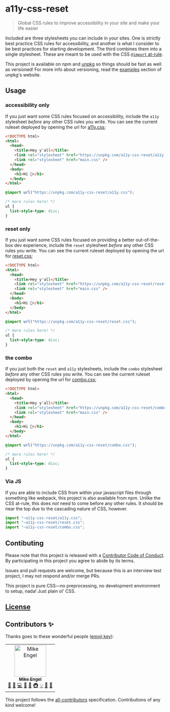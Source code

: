 # a11y-css-reset

> Global CSS rules to improve accessibility in your site and make your life easier

Included are three stylesheets you can include in your sites. One is strictly best practice CSS rules for accessibility, and another is what I consider to be best practices for starting development. The third combines them into a single stylesheet. These are meant to be used with the CSS [`@import` at-rule](https://developer.mozilla.org/en-US/docs/Web/CSS/@import).

This project is available on npm and [unpkg](https://unpkg.com/) so things should be fast as well as versioned! For more info about versioning, read the [examples](https://unpkg.com/#examples) section of unpkg's website.

## Usage

### accessibility only

If you just want some CSS rules focused on accessibility, include the `a11y` stylesheet _before_ any other CSS rules you write. You can see the current ruleset deployed by opening the url for [a11y.css](https://unpkg.com/a11y-css-reset/a11y.css);

```html
<!DOCTYPE html>
<html>
  <head>
    <title>Hey y'all</title>
    <link rel="stylesheet" href="https://unpkg.com/a11y-css-reset/a11y.css" />
    <link rel="stylesheet" href="main.css" />
  </head>
  <body>
    <h1>Hi 👋</h1>
  </body>
</html>
```

```css
@import url("https://unpkg.com/a11y-css-reset/a11y.css");

/* more rules here! */
ul {
  list-style-type: disc;
}
```

### reset only

If you just want some CSS rules focused on providing a better out-of-the-box dev experience, include the `reset` stylesheet _before_ any other CSS rules you write. You can see the current ruleset deployed by opening the url for [reset.css](https://unpkg.com/a11y-css-reset/reset.css);

```html
<!DOCTYPE html>
<html>
  <head>
    <title>Hey y'all</title>
    <link rel="stylesheet" href="https://unpkg.com/a11y-css-reset/reset.css" />
    <link rel="stylesheet" href="main.css" />
  </head>
  <body>
    <h1>Hi 👋</h1>
  </body>
</html>
```

```css
@import url("https://unpkg.com/a11y-css-reset/reset.css");

/* more rules here! */
ul {
  list-style-type: disc;
}
```

### the combo

If you just both the `reset` and `a11y` stylesheets, include the `combo` stylesheet _before_ any other CSS rules you write. You can see the current ruleset deployed by opening the url for [combo.css](https://unpkg.com/a11y-css-reset/combo.css);

```html
<!DOCTYPE html>
<html>
  <head>
    <title>Hey y'all</title>
    <link rel="stylesheet" href="https://unpkg.com/a11y-css-reset/combo.css" />
    <link rel="stylesheet" href="main.css" />
  </head>
  <body>
    <h1>Hi 👋</h1>
  </body>
</html>
```

```css
@import url("https://unpkg.com/a11y-css-reset/combo.css");

/* more rules here! */
ul {
  list-style-type: disc;
}
```

### Via JS

If you are able to include CSS from within your javascript files through something like webpack, this project is also available from npm. Unlike the CSS at-rule, this does _not_ need to come before any other rules. It should be near the top due to the cascading nature of CSS, however.

```js
import "~a11y-css-reset/a11y.css";
import "~a11y-css-reset/reset.css";
import "~a11y-css-reset/combo.css";
```

## Contibuting

Please note that this project is released with a [Contributor Code of Conduct](CODE_OF_CONDUCT.md). By participating in this project you agree to abide by its terms.

Issues and pull requests are welcome, but because this is an interview test project, I may not respond and/or merge PRs.

This project is pure CSS—no preprocessing, no development environment to setup, nada! Just plain ol' CSS.

## [License](LICENSE.md)

## Contributors ✨

Thanks goes to these wonderful people ([emoji key](https://allcontributors.org/docs/en/emoji-key)):

<!-- ALL-CONTRIBUTORS-LIST:START - Do not remove or modify this section -->
<!-- prettier-ignore -->
<table>
  <tr>
    <td align="center"><a href="https://www.mike-engel.com"><img src="https://avatars0.githubusercontent.com/u/464447?v=4" width="100px;" alt="Mike Engel"/><br /><sub><b>Mike Engel</b></sub></a><br /><a href="#question-mike-engel" title="Answering Questions">💬</a> <a href="https://github.com/mike-engel/a11y-css-reset/issues?q=author%3Amike-engel" title="Bug reports">🐛</a> <a href="https://github.com/mike-engel/a11y-css-reset/commits?author=mike-engel" title="Code">💻</a> <a href="#review-mike-engel" title="Reviewed Pull Requests">👀</a> <a href="#maintenance-mike-engel" title="Maintenance">🚧</a> <a href="#infra-mike-engel" title="Infrastructure (Hosting, Build-Tools, etc)">🚇</a> <a href="#example-mike-engel" title="Examples">💡</a> <a href="https://github.com/mike-engel/a11y-css-reset/commits?author=mike-engel" title="Documentation">📖</a> <a href="#ideas-mike-engel" title="Ideas, Planning, & Feedback">🤔</a></td>
  </tr>
</table>

<!-- ALL-CONTRIBUTORS-LIST:END -->

This project follows the [all-contributors](https://github.com/all-contributors/all-contributors) specification. Contributions of any kind welcome!